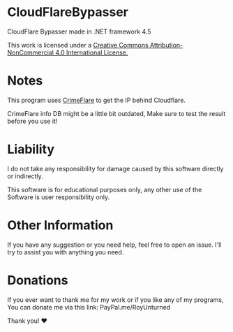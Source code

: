 # CloudFlareBypasser
CloudFlare Bypasser made in .NET framework 4.5 <div> This work is licensed under a [Creative Commons Attribution-NonCommercial 4.0 International License.](https://creativecommons.org/licenses/by-nc/4.0/)
# Notes
This program uses [CrimeFlare](http://crimeflare.org:82/) to get the IP behind Cloudflare. <div>CrimeFlare info DB might be a little bit outdated, Make sure to test the result before you use it!
# Liability
I do not take any responsibility for damage caused by this software directly or indirectly. <div>
This software is for educational purposes only, any other use of the Software is user responsibility only.
# Other Information 
If you have any suggestion or you need help, feel free to open an issue. I'll try to assist you with anything you need.
# Donations
If you ever want to thank me for my work or if you like any of my programs, You can donate me via this link: PayPal.me/RoyUnturned
<div> Thank you! ❤
